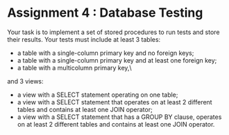 # Assignment 4 : Database Testing

Your task is to implement a set of stored procedures to run tests and store their results. Your tests must include at least 3 tables:

- a table with a single-column primary key and no foreign keys;
- a table with a single-column primary key and at least one foreign key;
- a table with a multicolumn primary key,\\

and 3 views:

- a view with a SELECT statement operating on one table;
- a view with a SELECT statement that operates on at least 2 different tables and contains at least one JOIN operator;
- a view with a SELECT statement that has a GROUP BY clause, operates on at least 2 different tables and contains at least one JOIN operator.
